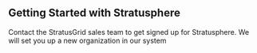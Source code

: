 ## Getting Started with Stratusphere

Contact the StratusGrid sales team to get signed up for Stratusphere.
We will set you up a new organization in our system